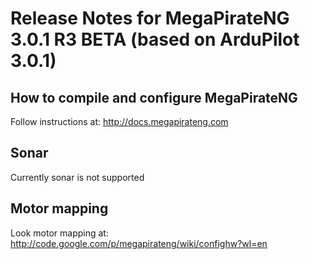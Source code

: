 # Release Notes for MegaPirateNG 3.0.1 R3 BETA (based on ArduPilot 3.0.1)

## How to compile and configure MegaPirateNG
Follow instructions at: http://docs.megapirateng.com

## Sonar
Currently sonar is not supported

## Motor mapping
Look motor mapping at: http://code.google.com/p/megapirateng/wiki/confighw?wl=en